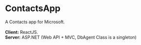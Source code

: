 # ContactsApp
A Contacts app for Microsoft.<br>
<br>
<b>Client:</b> ReactJS.<br>
<b>Server:</b> ASP.NET (Web API + MVC, DbAgent Class is a singleton)
